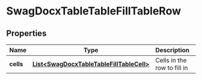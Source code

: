 
# SwagDocxTableTableFillTableRow

## Properties
Name | Type | Description | Notes
------------ | ------------- | ------------- | -------------
**cells** | [**List&lt;SwagDocxTableTableFillTableCell&gt;**](SwagDocxTableTableFillTableCell.md) | Cells in the row to fill in |  [optional]



